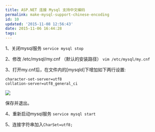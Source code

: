 ```yaml
---
title: ASP.NET 连接 Mysql 支持中文编码
permalink: make-mysql-support-chinese-encoding
id: 10
updated: '2015-11-08 12:56:43'
date: 2015-11-06 16:44:28
tags:
---
```


1、关闭mysql服务
`service mysql stop `

2、修改 /etc/mysql/my.cnf  （默认的安装路径）
`vim /etc/mysql/my.cnf `

3、打开my.cnf后，在文件内的[mysqld]下增加如下两行设置:
```
character-set-server=utf8
collation-server=utf8_general_ci
```
![](http://)

保存并退出。

4、重新启动mysql服务
`service mysql start  `

5、连接字符串加入`CharSet=utf8;`